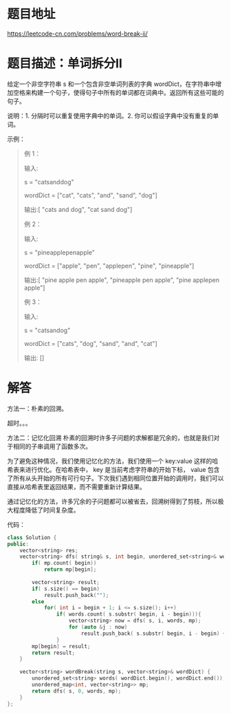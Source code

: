 # 题目地址

https://leetcode-cn.com/problems/word-break-ii/

# 题目描述：单词拆分II
给定一个非空字符串 s 和一个包含非空单词列表的字典 wordDict，在字符串中增加空格来构建一个句子，使得句子中所有的单词都在词典中。返回所有这些可能的句子。

说明：1. 分隔时可以重复使用字典中的单词。2. 你可以假设字典中没有重复的单词。

示例：
>例 1：
>
>输入:
>
>s = "catsanddog"
>
>wordDict = ["cat", "cats", "and", "sand", "dog"]
>
>输出:[  "cats and dog",  "cat sand dog"]
>
>例 2：
>
>输入:
>
>s = "pineapplepenapple"
>
>wordDict = ["apple", "pen", "applepen", "pine", "pineapple"]
>
>输出:[  "pine apple pen apple",  "pineapple pen apple",  "pine applepen apple"]
>
>例 3：
>
>输入:
>
>s = "catsandog"
>
>wordDict = ["cats", "dog", "sand", "and", "cat"]
>
>输出: []
 
# 解答
方法一：朴素的回溯。

超时。。。

方法二：记忆化回溯
朴素的回溯时许多子问题的求解都是冗余的，也就是我们对于相同的子串调用了函数多次。

为了避免这种情况，我们使用记忆化的方法，我们使用一个 key:value 这样的哈希表来进行优化。在哈希表中， key 是当前考虑字符串的开始下标， value 包含了所有从头开始的所有可行句子。下次我们遇到相同位置开始的调用时，我们可以直接从哈希表里返回结果，而不需要重新计算结果。

通过记忆化的方法，许多冗余的子问题都可以被省去，回溯树得到了剪枝，所以极大程度降低了时间复杂度。

代码：
```cpp
class Solution {
public:
    vector<string> res;
    vector<string> dfs( string& s, int begin, unordered_set<string>& words, unordered_map<int, vector<string>>& mp){
        if( mp.count( begin))
            return mp[begin];
        
        vector<string> result;
        if( s.size() == begin)
            result.push_back("");
        else
            for( int i = begin + 1; i <= s.size(); i++)
                if( words.count( s.substr( begin, i - begin))){
                    vector<string> now = dfs( s, i, words, mp);
                    for (auto &j : now) 
                        result.push_back( s.substr( begin, i - begin) + (j.empty() ? "" : " ") + j);
                }
        mp[begin] = result;
        return result;
    }
    
    vector<string> wordBreak(string s, vector<string>& wordDict) {
        unordered_set<string> words( wordDict.begin(), wordDict.end());
        unordered_map<int, vector<string>> mp;
        return dfs( s, 0, words, mp);
    }
};
```
